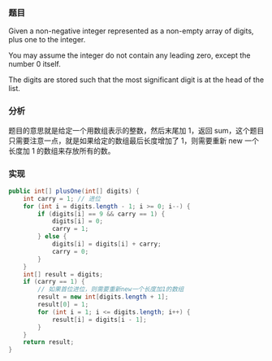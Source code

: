 ### 题目

Given a non-negative integer represented as a non-empty array of digits, plus one to the integer.

You may assume the integer do not contain any leading zero, except the number 0 itself.

The digits are stored such that the most significant digit is at the head of the list.

### 分析

题目的意思就是给定一个用数组表示的整数，然后末尾加 1，返回 sum，这个题目只需要注意一点，就是如果给定的数组最后长度增加了 1，则需要重新 new 一个长度加 1 的数组来存放所有的数。

### 实现

```java
public int[] plusOne(int[] digits) {
    int carry = 1; // 进位
    for (int i = digits.length - 1; i >= 0; i--) {
        if (digits[i] == 9 && carry == 1) {
            digits[i] = 0;
            carry = 1;
        } else {
            digits[i] = digits[i] + carry;
            carry = 0;
        }
    }
    int[] result = digits;
    if (carry == 1) {
        // 如果首位进位，则需要重新new一个长度加1的数组
        result = new int[digits.length + 1];
        result[0] = 1;
        for (int i = 1; i <= digits.length; i++) {
            result[i] = digits[i - 1];
        }
    }
    return result;
}
```